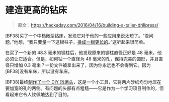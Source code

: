 # 建造更高的钻床

> 原文：<https://hackaday.com/2016/04/16/building-a-taller-drillpress/>

[BF38]买了一个中档微型钻床，发现它对于他的一些应用来说太短了。“没问题，”他想，“我只要量一下这根柱子，[换成一根更长的](https://hackaday.io/project/9524-drill-press-tuning)。”这听起来很简单。

在买了一个新的 48.3 毫米的钢柱后，他发现原来的钢柱直径正好是 48 毫米。他必须让它适合。但是，如何钻一个直径为 48 毫米的孔，保持完美的圆形，并且直径只增加 0.3 毫米？一份文件被拿出来了，因为你永远也不会得到它。因为[BF38]没有车床，所以没有车床。

[BF38]最终[制作了一个 DIY 珩磨头](https://hackaday.io/project/9534-honing-head)，这是一个小工具，它将两片砂纸均匀地压在要加宽的孔的两侧。有问题的头部有点粗糙——它是作为一个学习项目制作的，但看起来它令人钦佩地达到了目的。